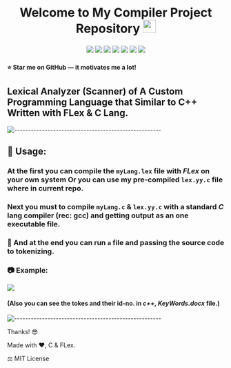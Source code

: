 <h1 align="center"> 
    Welcome to My Compiler Project Repository <img src="https://raw.githubusercontent.com/MartinHeinz/MartinHeinz/master/wave.gif" width="30px">
</h1>

<h3 align="center">
    <img src="https://img.shields.io/badge/made%20by-Esfandiar%20Kiani-informational?style=plastic&cacheSeconds=3600">
    <img src="https://img.shields.io/badge/language-C-blueviolet?logo=c&style=plastic&cacheSeconds=3600&logoColor=orange&logoWidth=20">
    <img src="https://img.shields.io/badge/last%20version-v.2.0-success?style=plastic&cacheSeconds=3600">
    <img src="https://badges.frapsoft.com/os/v1/open-source.svg?v=103&style=plastic&cacheSeconds=3600">
    <img src="https://img.shields.io/github/issues/Es-Kiani/ShBU-T04-CompilerProject?style=plastic&cacheSeconds=3600">
    <img src="https://img.shields.io/github/forks/Es-Kiani/ShBU-T04-CompilerProject?style=plastic&cacheSeconds=3600">
    <img src="https://img.shields.io/github/stars/Es-Kiani/ShBU-T04-CompilerProject?color=gold&style=plastic&cacheSeconds=3600">
</h3>


#### :star: Star me on GitHub — it motivates me a lot!



## Lexical Analyzer (Scanner) of A Custom Programming Language that Similar to C++ Written with FLex & C Lang.


![-----------------------------------------------------](https://raw.githubusercontent.com/andreasbm/readme/master/assets/lines/rainbow.png)



## 	:satellite:    Usage: 

### At the first you can compile the ```myLang.lex``` file with _FLex_ on your own system Or you can use my pre-compiled ```lex.yy.c``` file where in current repo.
### Next you must to compile ```myLang.c``` & ```lex.yy.c``` with a standard _C_ lang compiler (rec: gcc) and getting output as an one executable file.


###   	:file_folder:   And at the end you can run ```a``` file and passing the source code to tokenizing.


###     :camera:    Example:
![](https://github.com/Es-Kiani/pseudo-cpp-compiler/blob/main/ScShts/ScSht1.PNG)


####    (Also you can see the tokes and their id-no. in _c++, KeyWords.docx_ file.)


![-----------------------------------------------------](https://raw.githubusercontent.com/andreasbm/readme/master/assets/lines/rainbow.png)


Thanks! :sunglasses:

Made with :heart:, C & FLex.

:balance_scale:     MIT License
